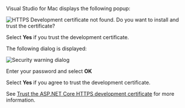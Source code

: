 Visual Studio for Mac displays the following popup:

![HTTPS Development certificate not found. Do you want to install and trust the certificate?](~/static/trustCertMac.png)

Select **Yes** if you trust the development certificate.

The following dialog is displayed:

![Security warning dialog](~/static/certMac.png)

Enter your password and select **OK**

Select **Yes** if you agree to trust the development certificate.

See [Trust the ASP.NET Core HTTPS development certificate](xref:security/enforcing-ssl#trust-the-aspnet-core-https-development-certificate-on-windows-and-macos) for more information.
